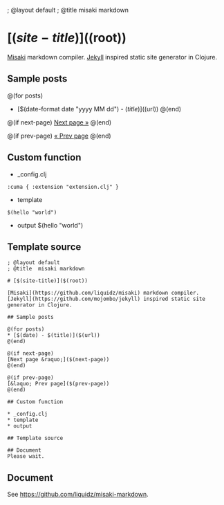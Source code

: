 ; @layout default
; @title  misaki markdown

# [$(site-title)]($(root))

[Misaki](https://github.com/liquidz/misaki) markdown compiler.
[Jekyll](https://github.com/mojombo/jekyll) inspired static site generator in Clojure.

## Sample posts

@(for posts)
* [$(date-format date "yyyy MM dd") - $(title)]($(url))
@(end)

@(if next-page)
[Next page &raquo;]($(next-page))
@(end)

@(if prev-page)
[&laquo; Prev page]($(prev-page))
@(end)

## Custom function

* \_config.clj
```
:cuma { :extension "extension.clj" }
```
* template
```
$(hello "world")
```
* output
$(hello "world")


## Template source
```
; @layout default
; @title  misaki markdown

# [$(site-title)]($(root))

[Misaki](https://github.com/liquidz/misaki) markdown compiler.
[Jekyll](https://github.com/mojombo/jekyll) inspired static site generator in Clojure.

## Sample posts

@(for posts)
* [$(date) - $(title)]($(url))
@(end)

@(if next-page)
[Next page &raquo;]($(next-page))
@(end)

@(if prev-page)
[&laquo; Prev page]($(prev-page))
@(end)

## Custom function

* _config.clj
* template
* output

## Template source

## Document
Please wait.
```

## Document

See <https://github.com/liquidz/misaki-markdown>.

